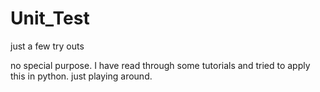 # Unit_Test
just a few try outs

no special purpose. I have read through some tutorials and tried to apply this in python. just playing around. 
